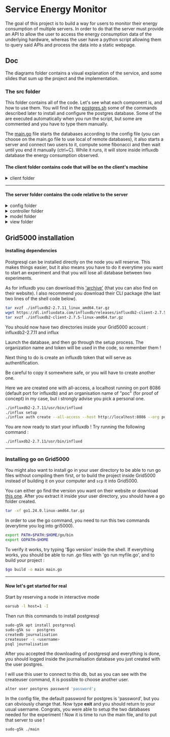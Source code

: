 # Service Energy Monitor

The goal of this project is to build a way for users to monitor their energy consumption of multiple servers. 
In order to do that the server must provide an API to allow the user to access the energy consumption data of the underlying hardware, whereas the user have a python script allowing them to query said APIs and process the data into a static webpage. 


## Doc
The diagrams folder contains a visual explanation of the service, and some slides that sum up the project and the implementation.

### The src folder
This folder contains all of the code. Let's see what each component is, and how to use them. 
You will find in the [postgres.sh](./src/postgres.sh) some of the commands described later to install and configure the postgres database. Some of the are executed automatically when you run the script, but some are commented and you have to type them manually.   

The [main.go](./src/main.go) file starts the databases according to the config file (you can choose on the main.go file to use local of remote databases), it also starts a server and connect two users to it, compute some fibonacci and then wait until you end it manually (ctrl+C). While it runs, it will store inside influxdb database the energy consumption observed. 

#### The client folder contains code that will be on the client's machine
<details>
	<summary>   client folder   </summary>	

#### Files: 
['client.css, client.js'](./src/client/client.css) : two files used when creating the final webpage of the client

['client.py'](./src/client/client.py) : the python scrpit responsible for querying the APIs, processing data into (very) beautiful graphs and creating the webpage that is displayed in the end

['fibonacci.go'](./src/client/fibonacci.go) : this bad implementation of fibonacci sequence is used to simulate activity inside the server and create some changes in energy consumption.

['websiteTemplate.htm'](./src/client/websiteTemplate.htm) : this is the base that client.py will use when creating the final html file. 

['website.htm'](./src/client/website.htm) : this is the final file that will be displayed in the client's browser. It is rewritten each time client.py is run. 

['images/'](./src/client/images) : this is the folder where every image created by the python file will be stored, and it is also where the website.htm file will go looking when it needs to display an image. 

</details>

---
#### The server folder contains the code relative to the server


<details>
	<summary> config folder </summary>	

#### Files: 
['config.go'](./src/server/config/config.go) : this file contains all the constants about databases, that's where you should put your usernames, passwords, urls relative to your own databases. 

</details>
<details>
	<summary>   controller folder   </summary>	

#### Files: 
['controller.go'](./src/server/controller/controller.go) : this is one of the core elements of this project. The controller file is responsible for querying data from the model, process it, and return it as gin handler functions that are called when accessing the right endpoints. 

['linuxConsumption.go'](./src/server/controller/linuxConsumption.go) : this file is responsible for getting the energy consumption of the hardware when running on linux machines. It uses the data provided by intel-rapl, so the hardware needs to have this feature. Also because of this, it needs root privileges which means you have to compile the whole project and launch it with <em>sudo ./src/main</em>. More on this below on the how to use paragraph. 

['readCSV.go'](./src/server/controller/readCSV.go) : this file was originally thought in order to use this project with ['DEMETER'](https://github.com/Constellation-Group/Demeter) and to base the data consumption on DEMETER csv files. However, it can basically work with any csv given some conditions : it needs to be ";" separated values instead of "," (this is a single character to change in the code, so in reality it's not a big deal), the first column needs to be the UNIX time when the data was retrieved, the last column needs to be the total amount of energy consumed (in mWh) by the concerned process, and finally the last row of each batch of data must end with a row with the name 'CPU Energy' on the second column. 

</details>
<details>
  <summary>  model folder </summary>
  
#### Files:
['getPostgres.go'](./src/server/model/getPostgres.go) : contains all the functions to retrieve data from the postgres database, for example functions to get users, time ranges, or links. 

['updatePostgres.go'](./src/server/model/updatePostgres.go) : this one also take care of the postgres database, but this time it contains functions to modify the database (reseting the db, creating the tables, deleting users, logging users connection...)

['modelInflux.go'](./src/server/model/modelInflux.go) : you will find in this file all that is needed to retrieve specific data from the Timeseries Influx database (used to store the energy values, if you needed a reminder).
</details>
<details>
  <summary>  view folder </summary>

  #### Files:   
  ['routes.go'](./src/server/view/routes.go) : its only role is to create the endpoints necessary when simulating a server, and to associate the right functions with the right endpoints.
</details>


##  Grid5000 installation
#### Installing dependencies

Postgresql can be installed directly on the node you will reserve. This makes things easier, but it also means you have to do it everytime you want to start an experiment and that you will lose all database between two experiments. 

As for influxdb you can download this ['archive'](./src/dependencies/influxdb2-2.7.11_linux_amd64.tar.gz) (that you can also find on their website). 
I also recommend you download their CLI package (the last two lines of the shell code below). 
```sh
tar xvzf ./influxdb2-2.7.11_linux_amd64.tar.gz
wget https://dl.influxdata.com/influxdb/releases/influxdb2-client-2.7.5-linux-amd64.tar.gz
tar xvzf ./influxdb2-client-2.7.5-linux-amd64.tar.gz
```
You should now have two directories inside your Grid5000 account : influxdb2-2.7.11 and influx

Launch the database, and then go through the setup process. The organization name and token will be used in the code, so remember them !

Next thing to do is create an influxdb token that will serve as authentification. 

Be careful to copy it somewhere safe, or you will have to create another one.

Here we are created one with all-access, a localhost running on port 8086 (default port for influxdb) and an organisation name of "poc" (for proof of concept) in my case, but i strongly advise you pick a personal one. 

```sh
./influxdb2-2.7.11/usr/bin/influxd
./influx setup
./influx auth create --all-access --host http://localhost:8086 --org poc
```

You are now ready to start your influxdb ! Try running the following command : 

```sh
./influxdb2-2.7.11/usr/bin/influxd
```

---
### Installing go on  Grid5000
You might also want to install go in your user directory to be able to run go files without compiling them first, or to build the project inside  Grid5000 instead of building it on your computer and `scp` it into  Grid5000.

You can either go find the version you want on their website or download [this one](./src/dependencies/go1.24.0.linux-amd64.tar.gz). After you extract it inside your user directory, you should have a go folder created. 
```sh 
tar -xf go1.24.0.linux-amd64.tar.gz
```
In order to use the go command, you need to run this two commands (everytime you log into gri5000).
```sh
export PATH=$PATH:$HOME/go/bin
export GOPATH=$HOME
```
To verify it works, try typing '$go version' inside the shell. 
If everything works, you should be able to run .go files with 'go run myfile.go', and to build your project : 
```sh
$go build -o main main.go
```


---

#### Now let's get started for real 

Start by reserving a node in interactive mode 

```sh
oarsub -l host=1 -I
```

Then run this commands to install postgresql 

```sh
sudo-g5k apt install postgresql
sudo-g5k su - postgres
createdb journalisation
createuser -s <username>
psql journalisation
```

After you accepted the downloading of postgresql and everything is done, you should logged inside the journalisation database you just created with the user postgres. 

I will use this user to connect to this db, but as you can see with the createuser command, it is possible to choose another user. 

```sh
alter user postgres password 'password';
```
In the config file, the default password for postgres is 'password', but you can obviously change that. 
Now type <b>exit</b> and you should return to your usual username. 
Congrats, you were able to setup the two databases needed for the experiment ! 
Now it is time to run the main file, and to put that server to use !
```sh
sudo-g5k ./main
```
